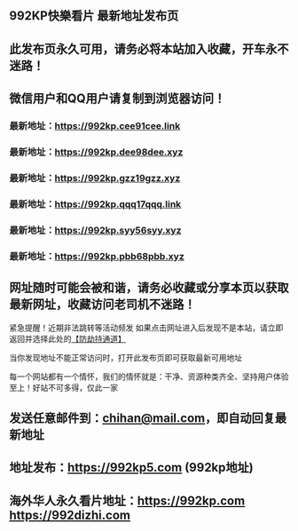 ## **992KP快樂看片 最新地址发布页**
## 此发布页永久可用，请务必将本站加入收藏，开车永不迷路！
## 微信用户和QQ用户请复制到浏览器访问！
### 最新地址：https://992kp.cee91cee.link

### 最新地址：https://992kp.dee98dee.xyz

### 最新地址：https://992kp.gzz19gzz.xyz

### 最新地址：https://992kp.qqq17qqq.link

### 最新地址：https://992kp.syy56syy.xyz

### 最新地址：https://992kp.pbb68pbb.xyz


## 网址随时可能会被和谐，请务必收藏或分享本页以获取最新网址，收藏访问老司机不迷路！

紧急提醒！近期非法跳转等活动频发
如果点击网址进入后发现不是本站，请立即返回并选择此处的[【防劫持通道】](https://23.224.130.222:7583)

当你发现地址不能正常访问时，打开此发布页即可获取最新可用地址

每一个网站都有一个情怀，我们的情怀就是：干净、资源种类齐全、坚持用户体验至上！好站不可多得，仅此一家

## 发送任意邮件到：chihan@mail.com，即自动回复最新地址
## 地址发布：https://992kp5.com  (992kp地址)
## 海外华人永久看片地址：https://992kp.com  https://992dizhi.com
